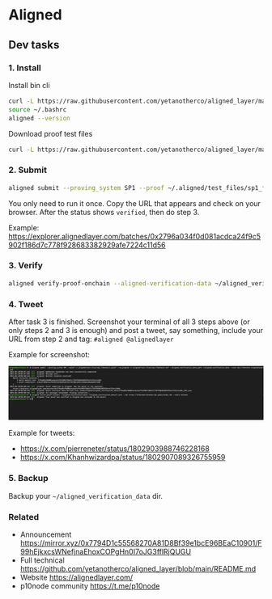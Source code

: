 # Aligned

## Dev tasks

### 1. Install

Install bin cli

```bash
curl -L https://raw.githubusercontent.com/yetanotherco/aligned_layer/main/batcher/aligned/install_aligned.sh | bash
source ~/.bashrc
aligned --version
```

Download proof test files

```bash
curl -L https://raw.githubusercontent.com/yetanotherco/aligned_layer/main/batcher/aligned/get_proof_test_files.sh | bash
```

### 2. Submit

```bash
aligned submit --proving_system SP1 --proof ~/.aligned/test_files/sp1_fibonacci.proof --vm_program ~/.aligned/test_files/sp1_fibonacci-elf --aligned_verification_data_path ~/aligned_verification_data --conn wss://batcher.alignedlayer.com
```

You only need to run it once. Copy the URL that appears and check on your browser. After the status shows `verified`, then do step 3.

Example: https://explorer.alignedlayer.com/batches/0x2796a034f0d081acdca24f9c5902f186d7c778f928683382929afe7224c11d56

### 3. Verify

```bash
aligned verify-proof-onchain --aligned-verification-data ~/aligned_verification_data/*.json --rpc https://ethereum-holesky-rpc.publicnode.com --chain holesky
```

### 4. Tweet

After task 3 is finished. Screenshot your terminal of all 3 steps above (or only steps 2 and 3 is enough) and post a tweet, say something, include your URL from step 2 and tag: `#aligned @alignedlayer`

Example for screenshot:

<img src="./images/Screenshot 2024-06-18 at 10.10.19.png" width="800" />

Example for tweets:

- https://x.com/pierreneter/status/1802903988746228168
- https://x.com/Khanhwizardpa/status/1802907089326755959

### 5. Backup

Backup your `~/aligned_verification_data` dir.


### Related

- Announcement https://mirror.xyz/0x7794D1c55568270A81D8Bf39e1bcE96BEaC10901/F99hEjkxcsWNefjnaEhoxCOPgHn0I7oJG3fflRjQUGU
- Full technical https://github.com/yetanotherco/aligned_layer/blob/main/README.md
- Website https://alignedlayer.com/
- p10node community https://t.me/p10node